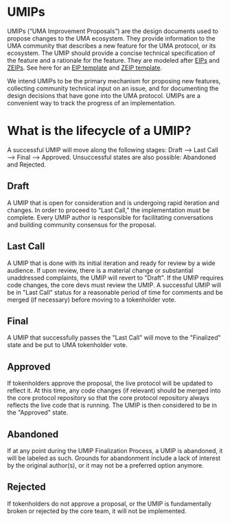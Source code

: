 # UMIPs

UMIPs (“UMA Improvement Proposals”) are the design documents used to propose changes to the UMA ecosystem. 
They provide information to the UMA community that describes a new feature for the UMA protocol, or its ecosystem. 
The UMIP should provide a concise technical specification of the feature and a rationale for the feature. 
They are modeled after [EIPs](https://eips.ethereum.org/) and [ZEIPs](https://blog.0xproject.com/0x-protocol-governance-voting-walkthrough-and-faq-3becfd57a370). 
See here for an [EIP template](https://github.com/ethereum/EIPs/blob/master/eip-template.md) and [ZEIP template](https://github.com/0xProject/ZEIPs/blob/master/ISSUE_TEMPLATE.md). 

We intend UMIPs to be the primary mechanism for proposing new features, collecting community technical input on an issue, and for documenting the design decisions that have gone into the UMA protocol.
UMIPs are a convenient way to track the progress of an implementation. 

# What is the lifecycle of a UMIP? 

A successful UMIP will move along the following stages: Draft ⟶ Last Call ⟶ Final ⟶ Approved.
Unsuccessful states are also possible: Abandoned and Rejected.

## Draft
A UMIP that is open for consideration and is undergoing rapid iteration and changes. 
In order to proceed to “Last Call,” the implementation must be complete. 
Every UMIP author is responsible for facilitating conversations and building community consensus for the proposal.

## Last Call
A UMIP that is done with its initial iteration and ready for review by a wide audience. 
If upon review, there is a material change or substantial unaddressed complaints, the UMIP will revert to "Draft". 
If the UMIP requires code changes, the core devs must review the UMIP. 
A successful UMIP will be in "Last Call" status for a reasonable period of time for comments and be merged (if necessary) before moving to a tokenholder vote. 

## Final
A UMIP that successfully passes the "Last Call" will move to the "Finalized" state and be put to UMA tokenholder vote. 

## Approved
If tokenholders approve the proposal, the live protocol will be updated to reflect it. 
At this time, any code changes (if relevant) should be merged into the core protocol repository so that the core protocol repository always reflects the live code that is running.
The UMIP is then considered to be in the "Approved" state. 

## Abandoned
If at any point during the UMIP Finalization Process, a UMIP is abandoned, it will be labeled as such. 
Grounds for abandonment include a lack of interest by the original author(s), or it may not be a preferred option anymore.

## Rejected
If tokenholders do not approve a proposal, or the UMIP is fundamentally broken or rejected by the core team, it will not be implemented. 
